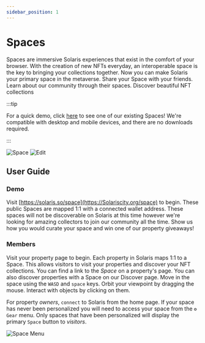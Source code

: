 ```yaml
---
sidebar_position: 1
---
```


# Spaces

Spaces are immersive Solaris experiences that exist in the comfort of
your browser. With the creation of new NFTs everyday, an
interoperable space is the key to bringing your collections
together. Now you can make Solaris your primary space in the
metaverse. Share your Space with your friends. Learn about our
community through their spaces. Discover beautiful NFT collections

:::tip

For a quick demo, click [here](https://www.solaris.so/space/afdaff7c-0ebf-4d1b-a170-d82741ff1020)
to see one of our existing Spaces! We're compatible with desktop and mobile devices, and there are no downloads required.

:::

![Space](/img/spaces-introduction.jpg)
![Edit](/img/spaces-details.jpg)

## User Guide

### Demo

Visit [https://solaris.so/space](https://Solariscity.org/space)
to begin. These public Spaces are mapped 1:1 with a connected wallet address. These spaces will not be
discoverable on Solaris at this time however we're looking for
amazing collectors to join our community all the time. Show us how
you would curate your space and win one of our property giveaways!

### Members

Visit your property page to begin.
Each property in Solaris maps 1:1 to a Space. This allows visitors to visit
your properties and discover your NFT collections. You can find a link to the *Space* on a
property's page. You can also discover properties with a Space on
our Discover page. Move in the space using the
`WASD` and `space` keys.
Orbit your viewpoint by dragging the mouse. Interact with objects by
clicking on them.

For property *owners*, `connect` to Solaris from the
home page. If your space has never been personalized you will need
to access your space from the `⚙ Gear` menu.
Only spaces that have been personalized will display the primary
`Space` button to *visitors*.

![Space Menu](/img/space-menu.png)
